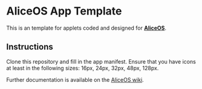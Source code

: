 # AliceOS App Template
This is an template for applets coded and designed for [**AliceOS**](https://github.com/TheAngelReturns/aliceos).

## Instructions
Clone this repository and fill in the app manifest. Ensure that you have icons at least in the following sizes: 16px, 24px, 32px, 48px, 128px.

Further documentation is available on the [AliceOS wiki](https://github.com/TheAngelReturns/aliceos/wiki/).